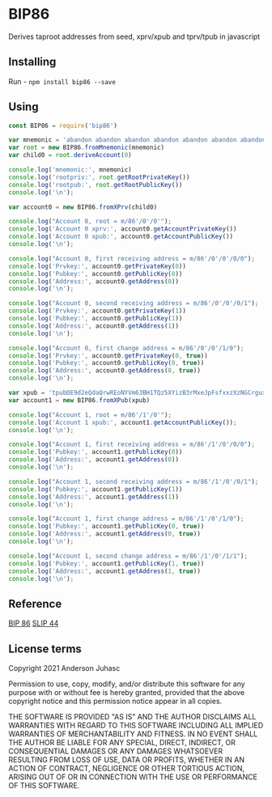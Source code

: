 # BIP86

Derives taproot addresses from seed, xprv/xpub and tprv/tpub in javascript

## Installing

Run - `npm install bip86 --save`

## Using

```javascript
const BIP86 = require('bip86')

var mnemonic = 'abandon abandon abandon abandon abandon abandon abandon abandon abandon abandon abandon about'
var root = new BIP86.fromMnemonic(mnemonic)
var child0 = root.deriveAccount(0)

console.log('mnemonic:', mnemonic)
console.log('rootpriv:', root.getRootPrivateKey())
console.log('rootpub:', root.getRootPublicKey())
console.log('\n');

var account0 = new BIP86.fromXPrv(child0)

console.log("Account 0, root = m/86'/0'/0'");
console.log('Account 0 xprv:', account0.getAccountPrivateKey())
console.log('Account 0 xpub:', account0.getAccountPublicKey())
console.log('\n');

console.log("Account 0, first receiving address = m/86'/0'/0'/0/0");
console.log('Prvkey:', account0.getPrivateKey(0))
console.log('Pubkey:', account0.getPublicKey(0))
console.log('Address:', account0.getAddress(0))
console.log('\n');

console.log("Account 0, second receiving address = m/86'/0'/0'/0/1");
console.log('Prvkey:', account0.getPrivateKey(1))
console.log('Pubkey:', account0.getPublicKey(1))
console.log('Address:', account0.getAddress(1))
console.log('\n');

console.log("Account 0, first change address = m/86'/0'/0'/1/0");
console.log('Prvkey:', account0.getPrivateKey(0, true))
console.log('Pubkey:', account0.getPublicKey(0, true))
console.log('Address:', account0.getAddress(0, true))
console.log('\n');

var xpub = 'tpubDE9d2eQdaQrwREoNYVm63BH1TQz5XYizB3rMxeJpFsfxxzXzNGCrguxaip9shs9TLahkfvgQPNWdKXvWqCqWgKk5SxT9wuFtLQg7RQvRsTV'
var account1 = new BIP86.fromXPub(xpub)

console.log("Account 1, root = m/86'/1'/0'");
console.log('Account 1 xpub:', account1.getAccountPublicKey());
console.log('\n');

console.log("Account 1, first receiving address = m/86'/1'/0'/0/0");
console.log('Pubkey:', account1.getPublicKey(0))
console.log('Address:', account1.getAddress(0))
console.log('\n');

console.log("Account 1, second receiving address = m/86'/1'/0'/0/1");
console.log('Pubkey:', account1.getPublicKey(1))
console.log('Address:', account1.getAddress(1))
console.log('\n');

console.log("Account 1, first change address = m/86'/1'/0'/1/0");
console.log('Pubkey:', account1.getPublicKey(0, true))
console.log('Address:', account1.getAddress(0, true))
console.log('\n');

console.log("Account 1, second change address = m/86'/1'/0'/1/1");
console.log('Pubkey:', account1.getPublicKey(1, true))
console.log('Address:', account1.getAddress(1, true))
console.log('\n');
```

## Reference

[BIP 86](https://github.com/bitcoin/bips/blob/master/bip-0086.mediawiki)
[SLIP 44](https://github.com/satoshilabs/slips/blob/master/slip-0044.md)

## License terms

Copyright 2021 Anderson Juhasc

Permission to use, copy, modify, and/or distribute this software for any purpose with or without fee is hereby granted, provided that the above copyright notice and this permission notice appear in all copies.

THE SOFTWARE IS PROVIDED "AS IS" AND THE AUTHOR DISCLAIMS ALL WARRANTIES WITH REGARD TO THIS SOFTWARE INCLUDING ALL IMPLIED WARRANTIES OF MERCHANTABILITY AND FITNESS. IN NO EVENT SHALL THE AUTHOR BE LIABLE FOR ANY SPECIAL, DIRECT, INDIRECT, OR CONSEQUENTIAL DAMAGES OR ANY DAMAGES WHATSOEVER RESULTING FROM LOSS OF USE, DATA OR PROFITS, WHETHER IN AN ACTION OF CONTRACT, NEGLIGENCE OR OTHER TORTIOUS ACTION, ARISING OUT OF OR IN CONNECTION WITH THE USE OR PERFORMANCE OF THIS SOFTWARE.

